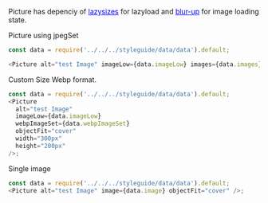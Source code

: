Picture has depenciy of <a href="https://github.com/aFarkas/lazysizes#readme" style="color: blue; text-decoration: underline;">lazysizes</a> for lazyload and <a href="https://github.com/aFarkas/lazysizes/tree/master/plugins/blur-up" style="color: blue; text-decoration: underline;">blur-up</a> for image loading state.

Picture using jpegSet

```js
const data = require('../../../styleguide/data/data').default;

<Picture alt="test Image" imageLow={data.imageLow} images={data.images} />;
```

Custom Size Webp format.

```js
const data = require('../../../styleguide/data/data').default;
<Picture
  alt="test Image"
  imageLow={data.imageLow}
  webpImageSet={data.webpImageSet}
  objectFit="cover"
  width="300px"
  height="200px"
/>;
```

Single image

```js
const data = require('../../../styleguide/data/data').default;
<Picture alt="test Image" image={data.image} objectFit="cover" />;
```
